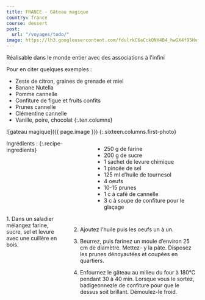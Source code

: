 ```yaml
---
title: FRANCE - Gâteau magique
country: france
course: dessert
post:
  url: "/voyages/todo/"
image: https://lh3.googleusercontent.com/fdulrkC6aCckQNX4B4_hwGX4f95HvfwWV6lzJsKfMtnRNBBbXTybh4pI5HYoyINqXzNacaScJ7GdvP86OO8Crl9oNoi_5RqOUjrFudB6bU8Aw4hzTOqZtWYvpBCpAHGBo20KaUd2bLLDELtZsaXAxm-1aC_ZxBOlntfn08XEd-8XPbF-_RcBBX7ytOy7Zed1hKyWUiQ0n16-XwxevZb859FoAOm6KYEM9ABxQxTHHOnVFBpcOwi-ogW-PrOMVAgYkbjXtqhEBCmp7Vi9vKIUIl7V865C9yZeRRDGGjWbUrw65NFOK-efDS2YtmfOsr1_C8ONPz7JZssXlP_gn_1-BUPblna2TpXN9GnaI-fP3XvxIY0Ez6O9eUbh8xdSZiJH_olv2hFY1f04B-ftJDMWoMbFImSHUkm7Ii2nsGUmWLFZ95k1y2MQTKJiI-LxQ9z34fYqJNB42eKwdrCtFOAlehnGnZaVxJ9YTTD_w3YgQw5yPaeKAJjAMus0yekb_hJO8sE6zHSgjMT6lotMRSxkiP96aigOzUET-kkgy86BONfiAN0uJ70_O-DHL_DTM7C2ARJcxqnL0adkaIE7csToXl3FTeDRXkq2zXtfLR_z9wVtS69xqdBXcgztC0LspeLHcO-waRltm-mBYk8zZEOjASdU3xP_TQ64llo72IP7LiY_73Krga7lb4wCwADpQgMTQTYMoG1pB-95I5o2aPdTn9EQRnReB5n53gfEEGhAFvz_5-Tg=w900
---
```


Réalisable dans le monde entier avec des associations à l'infini
<!--fin extrait-->

Pour en citer quelques exemples :
- Zeste de citron, graines de grenade et miel
- Banane Nutella
- Pomme cannelle
- Confiture de figue et fruits confits
- Prunes cannelle
- Clémentine cannelle
- Vanille, poire, chocolat
{:.ten.columns}

![gateau magique]({{ page.image }})
{:.sixteen.columns.first-photo}

<div class="four columns" markdown="1">
Ingrédients :
{:.recipe-ingredients}

- 250 g de farine
- 200 g de sucre
- 1 sachet de levure chimique
- 1 pincée de sel
- 125 ml d’huile de tournesol
- 4 oeufs
- 10-15 prunes
- 1 c à café de cannelle
- 3 c à soupe de confiture pour le glaçage
</div>

<div class="ten columns" markdown="1">
1. Dans un saladier mélangez farine, sucre, sel et levure avec une cuillère en bois.

2. Ajoutez l'huile puis les oeufs un à un.

3. Beurrez, puis farinez un moule d’environ 25 cm de diamètre. Mettez- y la pâte. Disposez les prunes dénoyautées et coupées en quartiers.

4. Enfournez le gâteau au milieu du four à 180°C pendant 30 à 40 min. Lorsque vous le sortez, badigeonnezle de confiture pour que le dessus soit brillant. Démoulez-le froid.
</div>
